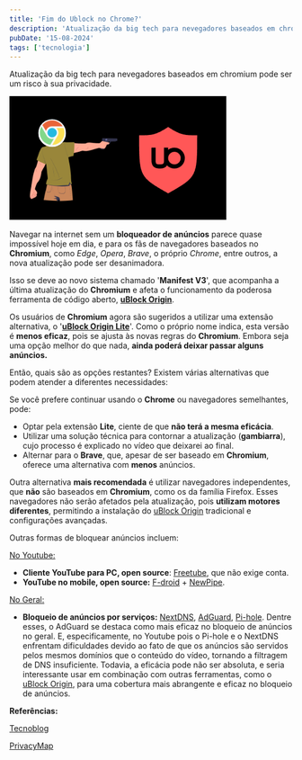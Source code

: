 ```yaml
---
title: 'Fim do Ublock no Chrome?'
description: 'Atualização da big tech para nevegadores baseados em chromium pode ser um risco à sua privacidade.'
pubDate: '15-08-2024'
tags: ['tecnologia']
---
```


Atualização da big tech para nevegadores baseados em chromium pode ser um risco à sua privacidade.

![demo](../imgs/001.png)

Navegar na internet sem um **bloqueador de anúncios** parece quase impossível hoje em dia, e para os fãs de navegadores baseados no **Chromium**, como *Edge*, *Opera*, *Brave*, o próprio *Chrome*, entre outros, a nova atualização pode ser desanimadora.

Isso se deve ao novo sistema chamado '**Manifest V3**', que acompanha a última atualização do **Chromium** e afeta o funcionamento da poderosa ferramenta de código aberto, [**uBlock Origin**](https://ublockorigin.com/).

Os usuários de **Chromium** agora são sugeridos a utilizar uma extensão alternativa, o '[**uBlock Origin Lite**](https://chromewebstore.google.com/detail/ublock-origin-lite/ddkjiahejlhfcafbddmgiahcphecmpfh?hl=en)'. Como o próprio nome indica, esta versão é **menos eficaz**, pois se ajusta às novas regras do **Chromium**. Embora seja uma opção melhor do que nada, **ainda poderá deixar passar alguns anúncios.**

Então, quais são as opções restantes? Existem várias alternativas que podem atender a diferentes necessidades:

Se você prefere continuar usando o **Chrome** ou navegadores semelhantes, pode:

- Optar pela extensão **Lite**, ciente de que **não terá a mesma eficácia**.
- Utilizar uma solução técnica para contornar a atualização (**gambiarra**), cujo processo é explicado no vídeo que deixarei ao final.
- Alternar para o **Brave**, que, apesar de ser baseado em **Chromium**, oferece uma alternativa com **menos** anúncios.

Outra alternativa **mais recomendada** é utilizar navegadores independentes, que **não** são baseados em **Chromium**, como os da família Firefox. Esses navegadores não serão afetados pela atualização, pois **utilizam motores diferentes**, permitindo a instalação do [uBlock Origin](https://ublockorigin.com/) tradicional e configurações avançadas.

Outras formas de bloquear anúncios incluem:

<u>No Youtube:</u>

- **Cliente YouTube para PC, open source**: [Freetube](https://freetubeapp.io/), que não exige conta.
- **YouTube no mobile, open source:** [F-droid](https://f-droid.org/pt/) + [NewPipe](https://f-droid.org/pt/packages/org.schabi.newpipe/).

<u>No Geral:</u>

- **Bloqueio de anúncios por serviços:** [NextDNS](https://nextdns.io/), [AdGuard](https://adguard.com/pt_br/welcome.html), [Pi-hole](https://pi-hole.net/).
  Dentre esses, o AdGuard se destaca como mais eficaz no bloqueio de 
  anúncios no geral. E, especificamente, no Youtube pois o Pi-hole e o NextDNS enfrentam dificuldades devido ao fato de que os anúncios são servidos pelos mesmos domínios que o conteúdo do vídeo, tornando a filtragem de DNS insuficiente. Todavia, a eficácia pode não ser absoluta, e seria interessante usar em combinação com outras ferramentas, como o [uBlock Origin](https://ublockorigin.com/), para uma cobertura mais abrangente e eficaz no bloqueio de anúncios.

**Referências:**

[Tecnoblog](https://tecnoblog.net/noticias/google-chrome-deve-acabar-com-ublock-origin/)

[PrivacyMap](https://youtu.be/OhYx2YNQ6no)